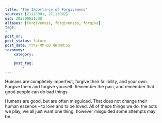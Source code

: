 ```yaml
---
title: "The Importance of Forgiveness"
sources: [21113001, 21113002]
uid: 202209021300
aliases: [Forgiveness, forgiveness, forgive]
tags:
-
post_nr:
post_status: future
post_date: YYYY-MM-DD HH:MM:SS
taxonomy:
    category:
        -
    post_tag:
        -
---
```


Humans are completely imperfect, forgive their fallibility, and your own. Forgive them and forgive yourself. Remember the pain, and remember that good people can do bad things.

Humans are good, but are often misguided. That does not change their human essence – to love and to be loved. All of these things we do, the acts we play, we all just want one thing, however misguided some attempts may be.